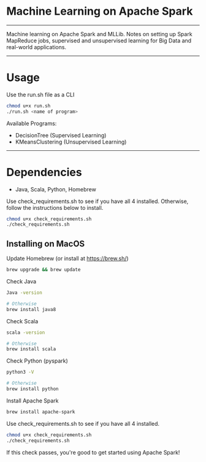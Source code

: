 # Machine Learning on Apache Spark

----------------------------------------------------------------------------------------------------

Machine learning on Apache Spark and MLLib. Notes on setting up Spark MapReduce jobs, supervised and unsupervised learning for Big Data and real-world applications.

----------------------------------------------------------------------------------------------------

# Usage

Use the run.sh file as a CLI

```sh
chmod u+x run.sh
./run.sh <name of program>
```

Available Programs:
- DecisionTree (Supervised Learning)
- KMeansClustering (Unsupervised Learning)

----------------------------------------------------------------------------------------------------

# Dependencies 
- Java, Scala, Python, Homebrew

Use check_requirements.sh to see if you have all 4 installed. Otherwise, follow the instructions below to install.

```sh
chmod u+x check_requirements.sh
./check_requirements.sh
```

## Installing on MacOS

Update Homebrew (or install at https://brew.sh/)
```sh
brew upgrade && brew update
```

Check Java
```sh
Java -version

# Otherwise
brew install java8
```

Check Scala
```sh
scala -version

# Otherwise
brew install scala
```

Check Python (pyspark)
```sh
python3 -V

# Otherwise
brew install python
```

Install Apache Spark
```sh
brew install apache-spark
```

Use check_requirements.sh to see if you have all 4 installed.

```sh
chmod u+x check_requirements.sh
./check_requirements.sh
```

If this check passes, you're good to get started using Apache Spark!

